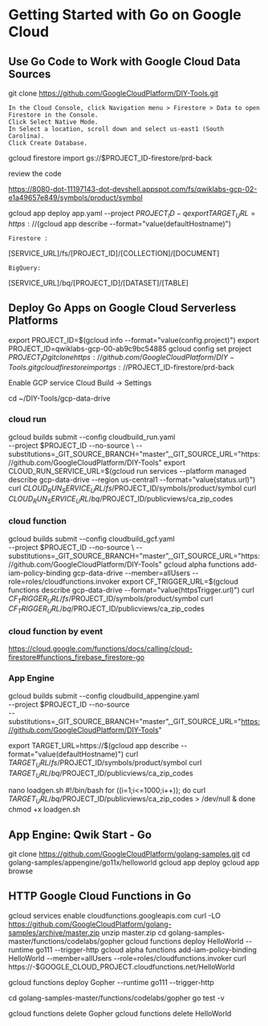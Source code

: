 # Getting Started with Go on Google Cloud

## Use Go Code to Work with Google Cloud Data Sources

git clone https://github.com/GoogleCloudPlatform/DIY-Tools.git

    In the Cloud Console, click Navigation menu > Firestore > Data to open Firestore in the Console.
    Click Select Native Mode.
    In Select a location, scroll down and select us-east1 (South Carolina).
    Click Create Database.

gcloud firestore import gs://$PROJECT_ID-firestore/prd-back

review the code

https://8080-dot-11197143-dot-devshell.appspot.com/fs/qwiklabs-gcp-02-e1a49657e849/symbols/product/symbol

gcloud app deploy app.yaml --project $PROJECT_ID -q
export TARGET_URL=https://$(gcloud app describe --format="value(defaultHostname)")


    Firestore :

[SERVICE_URL]/fs/[PROJECT_ID]/[COLLECTION]/[DOCUMENT]

    BigQuery:

[SERVICE_URL]/bq/[PROJECT_ID]/[DATASET]/[TABLE]

## Deploy Go Apps on Google Cloud Serverless Platforms 

export PROJECT_ID=$(gcloud info --format="value(config.project)")
export PROJECT_ID=qwiklabs-gcp-00-ab9c9bc54885
gcloud config set project $PROJECT_ID
git clone https://github.com/GoogleCloudPlatform/DIY-Tools.git
gcloud firestore import gs://$PROJECT_ID-firestore/prd-back

Enable GCP service
Cloud Build -> Settings

cd ~/DIY-Tools/gcp-data-drive

### cloud run

gcloud builds submit --config cloudbuild_run.yaml \
   --project $PROJECT_ID --no-source \
--substitutions=_GIT_SOURCE_BRANCH="master",_GIT_SOURCE_URL="https://github.com/GoogleCloudPlatform/DIY-Tools"
export CLOUD_RUN_SERVICE_URL=$(gcloud run services --platform managed describe gcp-data-drive --region us-central1 --format="value(status.url)")
curl $CLOUD_RUN_SERVICE_URL/fs/$PROJECT_ID/symbols/product/symbol
curl $CLOUD_RUN_SERVICE_URL/bq/$PROJECT_ID/publicviews/ca_zip_codes

### cloud function

gcloud builds submit --config cloudbuild_gcf.yaml \
   --project $PROJECT_ID --no-source \
--substitutions=_GIT_SOURCE_BRANCH="master",_GIT_SOURCE_URL="https://github.com/GoogleCloudPlatform/DIY-Tools"
gcloud alpha functions add-iam-policy-binding gcp-data-drive --member=allUsers --role=roles/cloudfunctions.invoker
export CF_TRIGGER_URL=$(gcloud functions describe gcp-data-drive --format="value(httpsTrigger.url)")
curl $CF_TRIGGER_URL/fs/$PROJECT_ID/symbols/product/symbol
curl $CF_TRIGGER_URL/bq/$PROJECT_ID/publicviews/ca_zip_codes

### cloud function by event

https://cloud.google.com/functions/docs/calling/cloud-firestore#functions_firebase_firestore-go

### App Engine

gcloud builds submit  --config cloudbuild_appengine.yaml \
   --project $PROJECT_ID --no-source \
   --substitutions=_GIT_SOURCE_BRANCH="master",_GIT_SOURCE_URL="https://github.com/GoogleCloudPlatform/DIY-Tools"

export TARGET_URL=https://$(gcloud app describe --format="value(defaultHostname)")
curl $TARGET_URL/fs/$PROJECT_ID/symbols/product/symbol
curl $TARGET_URL/bq/$PROJECT_ID/publicviews/ca_zip_codes

nano loadgen.sh
#!/bin/bash
for ((i=1;i<=1000;i++));
do
   curl $TARGET_URL/bq/$PROJECT_ID/publicviews/ca_zip_codes > /dev/null &
done
chmod +x loadgen.sh

## App Engine: Qwik Start - Go 

git clone https://github.com/GoogleCloudPlatform/golang-samples.git
cd golang-samples/appengine/go11x/helloworld
gcloud app deploy
gcloud app browse

## HTTP Google Cloud Functions in Go

gcloud services enable cloudfunctions.googleapis.com
curl -LO https://github.com/GoogleCloudPlatform/golang-samples/archive/master.zip
unzip master.zip
cd golang-samples-master/functions/codelabs/gopher
gcloud functions deploy HelloWorld --runtime go111 --trigger-http
gcloud alpha functions add-iam-policy-binding HelloWorld --member=allUsers --role=roles/cloudfunctions.invoker
curl https://<REGION>-$GOOGLE_CLOUD_PROJECT.cloudfunctions.net/HelloWorld

gcloud functions deploy Gopher --runtime go111 --trigger-http


cd golang-samples-master/functions/codelabs/gopher
go test -v

gcloud functions delete Gopher
gcloud functions delete HelloWorld